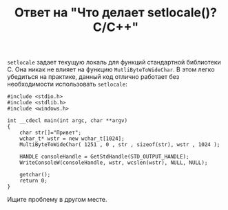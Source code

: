 ﻿---
title: "Ответ на \"Что делает setlocale()? C/C++\""
se.owner.user_id: 240512
se.owner.display_name: "MSDN.WhiteKnight"
se.owner.link: "https://ru.stackoverflow.com/users/240512/msdn-whiteknight"
se.answer_id: 886222
se.question_id: 886176
se.post_type: answer
se.is_accepted: False
---
<p><code>setlocale</code> задает текущую локаль для функций стандартной библиотеки С. Она никак не влияет на функцию <code>MutliByteToWideChar</code>. В этом легко убедиться на практике, данный код отлично работает без необходимости использовать <code>setlocale</code>:</p>

<pre><code>#include &lt;stdio.h&gt;
#include &lt;stdlib.h&gt;
#include &lt;windows.h&gt;

int __cdecl main(int argc, char **argv)
{
    char str[]="Привет";
    wchar_t* wstr = new wchar_t[1024];
    MultiByteToWideChar( 1251 , 0 , str , sizeof(str), wstr , 1024 );

    HANDLE consoleHandle = GetStdHandle(STD_OUTPUT_HANDLE);
    WriteConsoleW(consoleHandle, wstr, wcslen(wstr), NULL, NULL);

    getchar();
    return 0;
}
</code></pre>

<p>Ищите проблему в другом месте.</p>
